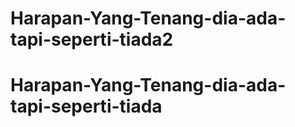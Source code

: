﻿# Harapan-Yang-Tenang-dia-ada-tapi-seperti-tiada2
# Harapan-Yang-Tenang-dia-ada-tapi-seperti-tiada
